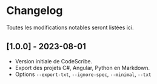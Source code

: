 # Changelog

Toutes les modifications notables seront listées ici.

## [1.0.0] - 2023-08-01
- Version initiale de CodeScribe.
- Export des projets C#, Angular, Python en Markdown.
- Options `--export-txt`, `--ignore-spec`, `--minimal`, `--txt`